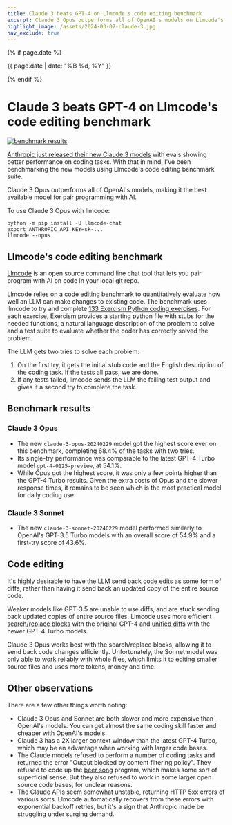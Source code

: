 ```yaml
---
title: Claude 3 beats GPT-4 on Llmcode's code editing benchmark
excerpt: Claude 3 Opus outperforms all of OpenAI's models on Llmcode's code editing benchmark, making it the best available model for pair programming with AI.
highlight_image: /assets/2024-03-07-claude-3.jpg
nav_exclude: true
---
```

{% if page.date %}
<p class="post-date">{{ page.date | date: "%B %d, %Y" }}</p>
{% endif %}

# Claude 3 beats GPT-4 on Llmcode's code editing benchmark

[![benchmark results](/assets/2024-03-07-claude-3.svg)](https://llm.khulnasoft.com/assets/2024-03-07-claude-3.svg)

[Anthropic just released their new Claude 3 models](https://www.anthropic.com/news/claude-3-family)
with evals showing better performance on coding tasks.
With that in mind, I've been benchmarking the new models
using Llmcode's code editing benchmark suite.

Claude 3 Opus outperforms all of OpenAI's models,
making it the best available model for pair programming with AI.

To use Claude 3 Opus with llmcode:

```
python -m pip install -U llmcode-chat
export ANTHROPIC_API_KEY=sk-...
llmcode --opus
```

## Llmcode's code editing benchmark

[Llmcode](https://github.com/khulnasoft-lab/llmcode)
is an open source command line chat tool that lets you
pair program with AI on code in your local git repo.

Llmcode relies on a
[code editing benchmark](https://llm.khulnasoft.com/docs/benchmarks.html)
to quantitatively evaluate how well
an LLM can make changes to existing code.
The benchmark uses llmcode to try and complete
[133 Exercism Python coding exercises](https://github.com/exercism/python).
For each exercise,
Exercism provides a starting python file with stubs for the needed functions,
a natural language description of the problem to solve
and a test suite to evaluate whether the coder has correctly solved the problem.

The LLM gets two tries to solve each problem:

1. On the first try, it gets the initial stub code and the English description of the coding task. If the tests all pass, we are done.
2. If any tests failed, llmcode sends the LLM the failing test output and gives it a second try to complete the task.

## Benchmark results

### Claude 3 Opus

- The new `claude-3-opus-20240229` model got the highest score ever on this benchmark, completing 68.4% of the tasks with two tries.
- Its single-try performance was comparable to the latest GPT-4 Turbo model `gpt-4-0125-preview`, at 54.1%.
- While Opus got the highest score, it was only a few points higher than the GPT-4 Turbo results. Given the extra costs of Opus and the slower response times, it remains to be seen which is the most practical model for daily coding use.

### Claude 3 Sonnet

- The new `claude-3-sonnet-20240229` model performed similarly to OpenAI's GPT-3.5 Turbo models with an overall score of 54.9% and a first-try score of 43.6%.

## Code editing

It's highly desirable to have the LLM send back code edits as
some form of diffs, rather than having it send back an updated copy of the
entire source code.

Weaker models like GPT-3.5 are unable to use diffs, and are stuck sending back
updated copies of entire source files.
Llmcode uses more efficient
[search/replace blocks](https://llm.khulnasoft.com/2023/07/02/benchmarks.html#diff)
with the original GPT-4
and
[unified diffs](https://llm.khulnasoft.com/2023/12/21/unified-diffs.html#unified-diff-editing-format)
with the newer GPT-4 Turbo models.

Claude 3 Opus works best with the search/replace blocks, allowing it to send back
code changes efficiently.
Unfortunately, the Sonnet model was only able to work reliably with whole files,
which limits it to editing smaller source files and uses more tokens, money and time.

## Other observations

There are a few other things worth noting:

- Claude 3 Opus and Sonnet are both slower and more expensive than OpenAI's models. You can get almost the same coding skill faster and cheaper with OpenAI's models.
- Claude 3 has a 2X larger context window than the latest GPT-4 Turbo, which may be an advantage when working with larger code bases.
- The Claude models refused to perform a number of coding tasks and returned the error "Output blocked by content filtering policy". They refused to code up the [beer song](https://exercism.org/tracks/python/exercises/beer-song) program, which makes some sort of superficial sense. But they also refused to work in some larger open source code bases, for unclear reasons.
- The Claude APIs seem somewhat unstable, returning HTTP 5xx errors of various sorts. Llmcode automatically recovers from these errors with exponential backoff retries, but it's a sign that Anthropic made be struggling under surging demand.


